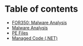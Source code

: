 # Table of contents

* [FOR350: Malware Analysis](README.md)
* [Malware Analysis](malware-analysis.md)
* [PE Files](pe-files.md)
* [Managed Code (.NET)](managed-code-.net.md)
